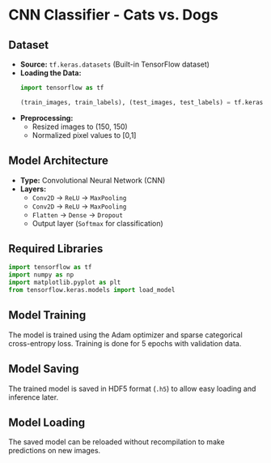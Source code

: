 # CNN Classifier - Cats vs. Dogs

## Dataset  
- **Source:** `tf.keras.datasets` (Built-in TensorFlow dataset)  
- **Loading the Data:**  
  ```python
  import tensorflow as tf

  (train_images, train_labels), (test_images, test_labels) = tf.keras.datasets.cifar10.load_data()

- **Preprocessing:**  
  - Resized images to (150, 150)  
  - Normalized pixel values to [0,1]  

## Model Architecture  
- **Type:** Convolutional Neural Network (CNN)  
- **Layers:**  
  - `Conv2D` → `ReLU` → `MaxPooling`  
  - `Conv2D` → `ReLU` → `MaxPooling`  
  - `Flatten` → `Dense` → `Dropout`  
  - Output layer (`Softmax` for classification)  

## Required Libraries  
```python
import tensorflow as tf
import numpy as np
import matplotlib.pyplot as plt
from tensorflow.keras.models import load_model
```
## Model Training  
The model is trained using the Adam optimizer and sparse categorical cross-entropy loss. Training is done for 5 epochs with validation data.  

## Model Saving  
The trained model is saved in HDF5 format (`.h5`) to allow easy loading and inference later.  

## Model Loading  
The saved model can be reloaded without recompilation to make predictions on new images.  
